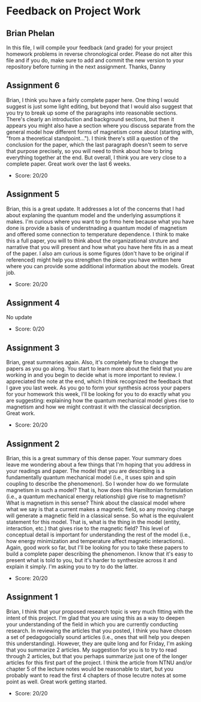 # Feedback on Project Work
## Brian Phelan

In this file, I will compile your feedback (and grade) for your project homework problems in reverse chronological order. Please do not alter this file and if you do, make sure to add and commit the new version to your repository before turning in the next assignment. Thanks, Danny

## Assignment 6

Brian, I think you have a fairly complete paper here. One thing I would suggest is just some light editing, but beyond that I would also suggest that you try to break up some of the paragraphs into reasonable sections. There's clearly an introduction and background sections, but then it appears you might also have a section where you discuss separate from the general model how different forms of magnetism come about (starting with, "from a theoretical standpoint..."). I think there's still a question of the conclusion for the paper, which the last paragraph doesn't seem to serve that purpose precisely, so you will need to think about how to bring everything together at the end. But overall, I think you are very close to a complete paper. Great work over the last 6 weeks.

* Score: 20/20

## Assignment 5

Brian, this is a great update. It addresses a lot of the concerns that I had about explaning the quantum model and the underlying assumptions it makes. I'm curious where you want to go frmo here because what you have done is provide a basis of understnading a quantum model of magnetism and offered some connection to temperature dependence. I think to make this a full paper, you will to think about the organizational struture and narrative that you will present and how what you have here fits in as a meat of the paper. I also am curious is some figures (don't have to be original if referenced) might help you strengthen the piece you have written here where you can provide some additional information about the models. Great job.

* Score: 20/20

## Assignment 4

No update

* Score: 0/20

## Assignment 3

Brian, great summaries again. Also, it's completely fine to change the papers as you go along. You start to learn more about the field that you are working in and you begin to decide what is more important to review. I appreciated the note at the end, which I think recognized the feedback that I gave you last week. As you go to form your synthesis across your papers for your homework this week, I'll be looking for you to do exactly what you are suggesting: explaining how the quantum mechanical model gives rise to magnetism and how we might contrast it with the classical decsription. Great work.

* Score: 20/20

## Assignment 2

Brian, this is a great summary of this dense paper. Your summary does leave me wondering about a few things that I'm hoping that you address in your readings and paper. The model that you are describing is a fundamentally quantum mechanical model (i.e., it uses spin and spin coupling to describe the phenomenon). So I wonder how do we formulate magnetism in such a model? That is, how does this Hamiltonian formulation (i.e., a quantum mechanical energy relationship) give rise to magnetism? What is magnetism in this sense? Think about the classical model where what we say is that a current makes a magnetic field, so any moving charge will generate a magnetic field in a classical sense. So what is the equivalent statement for this model. That is, what is the thing in the model (entity, interaction, etc.) that gives rise to the magnetic field? This level of conceptual detail is important for understanding the rest of the model (i.e., how energy minimization and temperature affect magnetic interactions). Again, good work so far, but I'll be looking for you to take these papers to build a complete paper describing the phenomenon. I know that it's easy to present what is told to you, but it's harder to synthesize across it and explain it simply. I'm asking you to try to do the latter.

* Score: 20/20

## Assignment 1

Brian, I think that your proposed research topic is very much fitting with the intent of this project. I'm glad that you are using this as a way to deepen your understanding of the field in which you are currently conducting research. In reviewing the articles that you posted, I think you have chosen a set of pedagogocially sound articles (i.e., ones that will help you deepen this understanding). However, they are quite long and for Friday, I'm asking that you summarize 2 articles. My suggestion for you is to try to read through 2 articles, but that you perhaps summarize just one of the longer articles for this first part of the project. I think the article from NTNU and/or chapter 5 of the lecture notes would be reasonable to start, but you probably want to read the first 4 chapters of those lecutre notes at some point as well. Great work getting started.

* Score: 20/20
